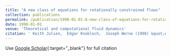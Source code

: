 ```yaml
---
title: "A new class of equations for rotationally constrained flows"
collection: publications
permalink: /publication/1998-01-01-A-new-class-of-equations-for-rotationally-constrained-flows
date: 1998-01-01
venue: 'Theoretical and computational fluid dynamics'
citation: ' Keith Julien,  Edgar Knobloch,  Joseph Werne (1998) &quot;A new class of equations for rotationally constrained flows.&quot; <i>Theoretical and computational fluid dynamics</i>. 11, 251--261.'
---
```

Use [Google Scholar](https://scholar.google.com/scholar?q=A+new+class+of+equations+for+rotationally+constrained+flows){:target="_blank"} for full citation